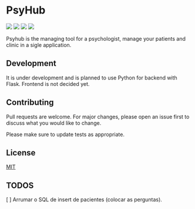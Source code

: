 # PsyHub

![](https://img.shields.io/github/license/antunesdq/PsyHub)
![](https://img.shields.io/github/last-commit/antunesdq/PsyHub)
![](https://img.shields.io/github/v/release/antunesdq/PsyHub)
![](https://img.shields.io/github/commit-activity/m/antunesdq/PsyHub)

Psyhub is the managing tool for a psychologist, manage your patients and clinic in a sigle application.

## Development

It is under development and is planned to use Python for backend with Flask. Frontend is not decided yet.

## Contributing
Pull requests are welcome. For major changes, please open an issue first to discuss what you would like to change.

Please make sure to update tests as appropriate.

## License
[MIT](https://choosealicense.com/licenses/mit/)


## TODOS
[ ] Arrumar o SQL de insert de pacientes (colocar as perguntas).
